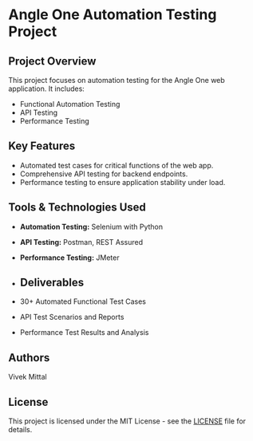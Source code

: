 # Angle One Automation Testing Project

## Project Overview
This project focuses on automation testing for the Angle One web application. It includes:
- Functional Automation Testing
- API Testing
- Performance Testing

## Key Features
- Automated test cases for critical functions of the web app.
- Comprehensive API testing for backend endpoints.
- Performance testing to ensure application stability under load.

## Tools & Technologies Used
- **Automation Testing:** Selenium with Python
- **API Testing:** Postman, REST Assured
- **Performance Testing:** JMeter

- ## Deliverables
- 30+ Automated Functional Test Cases
- API Test Scenarios and Reports
- Performance Test Results and Analysis

## Authors
Vivek Mittal

## License
This project is licensed under the MIT License - see the [LICENSE](LICENSE) file for details.
